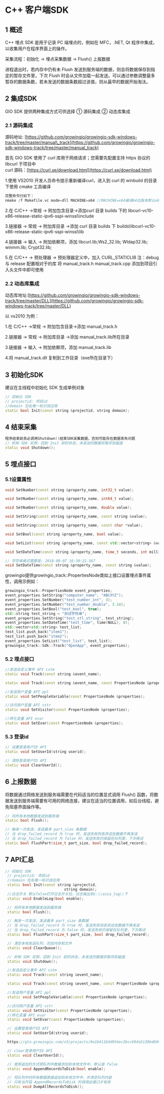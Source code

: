 # C++ 客户端SDK

## 1 概述

C++ 埋点 SDK 是用于记录 PC 端埋点的，例如在 MFC，.NET,  Qt 程序中集成，以收集用户在程序界面上的操作。 

采集流程：初始化 -&gt; 埋点采集数据 -&gt; Flush\(\) 上报数据 

进程退出时，若内存中仍有未 Flush 发送到服务端的数据，则会将数据保存到指定的暂存文件里，下次 Flush 时会从文件加载一起发送。可以通过参数调整最多暂存的数据条数，若未发送的数据条数超过该值，则从最早的数据开始淘汰。

## 2 集成SDK

GIO SDK 提供两种集成方式可供选择 ① 源码集成 ② 动态库集成

### 2.1 源码集成

源码地址: [https://github.com/growingio/growingio-sdk-windows-track/tree/master/manual\_track](https://github.com/growingio/growingio-sdk-windows-track/tree/master/manual_track)

首先 GIO SDK 使用了 curl 库用于网络请求；您需要先配置支持 https 协议的 libcurl 于项目中  
curl 源码：[https://curl.se/download.html](https://curl.se/download.html)

1.使用 VS2010 开发人员命令提示重新编译curl，进入到 curl 的 winbuild 的目录下使用 cmake 工具编译

```cpp
完整命令行如下：
nmake /f Makefile.vc mode=dll MACHINE=x64 //MACHINE=x64编译64位版本默认x86
```

2.在 C/C++ -&gt;常规 -&gt; 附加包含目录-&gt;添加curl 目录 builds 下的 libcurl-vc10-x86-release-static-ipv6-sspi-winssl\include 

3.链接器 -&gt; 常规 -&gt; 附加库目录 -&gt;添加 curl 目录 builds 下 builds\libcurl-vc10-x86-release-static-ipv6-sspi-winssl\lib 

4.链接器 -&gt; 输入 -&gt; 附加依赖项，添加 libcurl.lib;Ws2\_32.lib; Wldap32.lib; winmm.lib; Crypt32.lib;

5.在 C/C++ -&gt; 预处理器 -&gt; 预处理器定义中，加入 CURL\_STATICLIB 注：debug 与 release 配置相对于的库 将 manual\_track.h manual\_track.cpp 添加到项目引入头文件中即可使用

### 2.2 动态库集成

动态库地址:[https://github.com/growingio/growingio-sdk-windows-track/tree/master/DLL](https://github.com/growingio/growingio-sdk-windows-track/tree/master/DLL)

以 vs2010 为例： 

1.在 C/C++ -&gt;常规 -&gt; 附加包含目录-&gt;添加 manual\_track.h 

2.链接器 -&gt; 常规 -&gt; 附加库目录 -&gt;添加 manual\_track.lib所在目录

3.链接器 -&gt; 输入 -&gt; 附加依赖项，添加 manual\_track.lib 

4.将 manual\_track.dll 复制到工作目录（exe所在目录下）

## 3 初始化SDK

建议在主线程中初始化 SDK 生成单例对象 

```cpp
// 初始化 SDK 
// projectid: 项目id 
//domain 包名唯一标识该应用 
static bool Init(const string &projectid, string domain);
```

## 4 结束采集

```cpp
程序结束前务必调用Shutdown()结束SDK采集数据，否则可能存在数据丢失问题
// 析构 SDK 实例，回到 Init 前的状态，未发送的数据将暂存到磁盘 
static void Shutdown();
```

## 5 埋点接口

### 5.1设置属性

```cpp
void SetNumber(const string &property_name, int32_t value);

void SetNumber(const string &property_name, int64_t value);

void SetNumber(const string &property_name, double value);

void SetString(const string &property_name, const string &value);

void SetString(const string &property_name, const char *value);

void SetBool(const string &property_name, bool value);

void SetList(const string &property_name, const std::vector<string> &value);

void SetDateTime(const string &property_name, time_t seconds, int milliseconds);

// 字符串格式需要是: 2018-09-07 16:30:22.567
void SetDateTime(const string &property_name, const string &value);
```

growingio提供growingio\_track::PropertiesNode类如上接口设置埋点事件属性，调用示例如：

```cpp
growingio_track::PropertiesNode event_properties;
event_properties.SetString("computer_name", "ABCXYZ");
event_properties.SetNumber("test_number_int", 3);
event_properties.SetNumber("test_number_double", 3.14);
event_properties.SetBool("test_bool", true);
std::string test_string = "测试字符串";
event_properties.SetString("test_stl_string", test_string);
event_properties.SetDateTime("test_time", time(NULL), 0);
std::vector<std::string> test_list;
test_list.push_back("item1");
test_list.push_back("item2");
event_properties.SetList("test_list", test_list);
growingio_track::Sdk::Track("OpenApp", event_properties);
```

### 5.2 埋点接口

```cpp
//发送自定义事件 API cstm
static void Track(const string &event_name);

static void Track(const string &event_name, const PropertiesNode &properties);

//发送用户变量 API ppl
static void SetPeopleVariable(const PropertiesNode &properties);

//访问用户变量 API vstr
static void SetVisitor(const PropertiesNode &properties);

//转化变量 API evar
static void SetEvar(const PropertiesNode &properties);
```

### 5.3 登录id

```cpp
// 设置登录用户ID API
static void SetUserId(string userid);

// 清除登录用户ID API
static void ClearUserId();
```

## 6 上报数据

将数据通过网络发送到服务端需要在代码适当的位置显式调用 Flush\(\) 函数，将数据发送到服务端需要有可用的网络连接，建议在适当的位置调用，如后台线程，避免阻塞界面操作等。

```cpp
// 将所有本地数据发送到服务端
static bool Flush();

// 触发一次发送，发送最多 part_size 条数据
// 当 drop_failed_record 为 true 时，发送失败则丢弃这些数据不再发送
// 当 drop_failed_record 为 false 时，发送失败仍保留在队列里，下次再试
static bool FlushPart(size_t part_size, bool drop_failed_record);
```

## 7 API汇总

```cpp
// 初始化 SDK
 // projectid: 项目id
 //domain 包名唯一标识该应用
 static bool Init(const string &projectid,
				           string domain);
 //日志开关 默认false打开日志开关后，日志输出到c:\\asia_log\\下
 static void EnableLog(bool enable);

 // 将所有本地数据发送到服务端
 static bool Flush();

 // 触发一次发送，发送最多 part_size 条数据
 // 当 drop_failed_record 为 true 时，发送失败则丢弃这些数据不再发送
 // 当 drop_failed_record 为 false 时，发送失败仍保留在队列里，下次再试
 static bool FlushPart(size_t part_size, bool drop_failed_record);

 // 清空本地发送队列，包括内存和文件
 static void ClearQueue();

 // 析构 SDK 实例，回到 Init 前的状态，未发送的数据将暂存到磁盘
 static void Shutdown();

 //发送自定义事件 API cstm
 static void Track(const string &event_name);

 static void Track(const string &event_name, const PropertiesNode &properties);

 //发送用户变量 API ppl
 static void SetPeopleVariable(const PropertiesNode &properties);

 //访问用户变量 API vstr
 static void SetVisitor(const PropertiesNode &properties);
 //转化变量 API evar
 static void SetEvar(const PropertiesNode &properties);

 // 设置登录用户ID API
 static void SetUserId(string userid);

 https://gta.growingio.com/v5/projects/0a1b4118dd954ec3bcc69da5138bdb96/chartdata

 // clear登录用户ID API
 static void ClearUserId();

 // 使用追加的方式把队列中数据添加到本地文件中，默认是 false
 static void AppendRecordsToDisk(bool enable);

 // 将队列中的所有数据直接追加到本地文件中，并清空队列内容
 // 只有当开启 AppendRecordsToDisk 时调用此接口才有效
 static void DumpAllRecordsToDisk();
```

